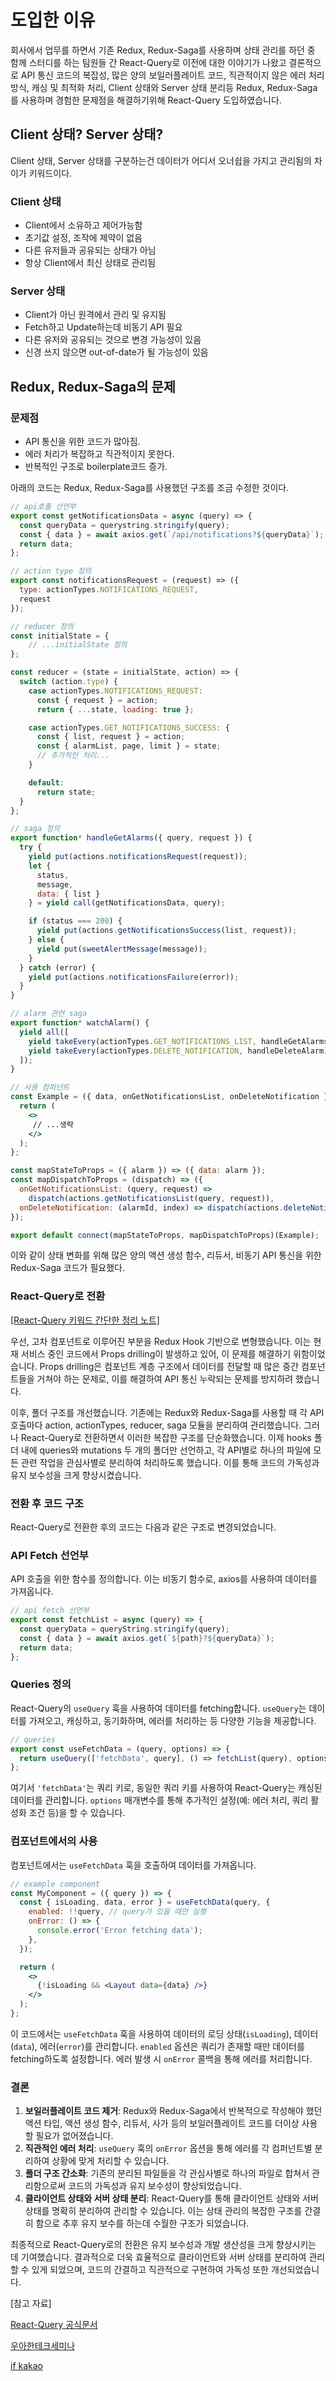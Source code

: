 # 도입한 이유

회사에서 업무를 하면서 기존 Redux, Redux-Saga를 사용하며 상태 관리를 하던 중 함께 스터디를 하는 팀원들 간 React-Query로 이전에 대한 이야기가 나왔고 결론적으로 API 통신 코드의 복잡성, 많은 양의 보일러플레이트 코드, 직관적이지 않은 에러 처리 방식, 캐싱 및 최적화 처리, Client 상태와 Server 상태 분리등 Redux, Redux-Saga를 사용하며 경험한 문제점을 해결하기위해 React-Query 도입하였습니다.

## Client 상태? Server 상태?

Client 상태, Server 상태를 구분하는건 데이터가 어디서 오너쉽을 가지고 관리됨의 차이가 키워드이다.

### Client 상태

- Client에서 소유하고 제어가능함
- 초기값 설정, 조작에 제약이 없음
- 다른 유저들과 공유되는 상태가 아님
- 항상 Client에서 최신 상태로 관리됨

### Server 상태

- Client가 아닌 원격에서 관리 및 유지됨
- Fetch하고 Update하는데 비동기 API 필요
- 다른 유저와 공유되는 것으로 변경 가능성이 있음
- 신경 쓰지 않으면 out-of-date가 될 가능성이 있음

## Redux, Redux-Saga의 문제

### 문제점

- API 통신을 위한 코드가 많아짐.
- 에러 처리가 복잡하고 직관적이지 못한다.
- 반복적인 구조로 boilerplate코드 증가.

아래의 코드는 Redux, Redux-Saga를 사용했던 구조를 조금 수정한 것이다.

```jsx
// api호출 선언부
export const getNotificationsData = async (query) => {
  const queryData = querystring.stringify(query);
  const { data } = await axios.get(`/api/notifications?${queryData}`);
  return data;
};
```

```jsx
// action type 정의
export const notificationsRequest = (request) => ({
  type: actionTypes.NOTIFICATIONS_REQUEST,
  request
});

// reducer 정의
const initialState = {
	// ...initialState 정의
};

const reducer = (state = initialState, action) => {
  switch (action.type) {
    case actionTypes.NOTIFICATIONS_REQUEST:
      const { request } = action;
      return { ...state, loading: true };

    case actionTypes.GET_NOTIFICATIONS_SUCCESS: {
      const { list, request } = action;
      const { alarmList, page, limit } = state;
      // 추가적인 처리...
    }

    default:
      return state;
  }
};

// saga 정의
export function* handleGetAlarms({ query, request }) {
  try {
    yield put(actions.notificationsRequest(request));
    let {
      status,
      message,
      data: { list }
    } = yield call(getNotificationsData, query);

    if (status === 200) {
      yield put(actions.getNotificationsSuccess(list, request));
    } else {
      yield put(sweetAlertMessage(message));
    }
  } catch (error) {
    yield put(actions.notificationsFailure(error));
  }
}

// alarm 관련 saga
export function* watchAlarm() {
  yield all([
    yield takeEvery(actionTypes.GET_NOTIFICATIONS_LIST, handleGetAlarms),
    yield takeEvery(actionTypes.DELETE_NOTIFICATION, handleDeleteAlarm)
  ]);
}

// 사용 컴퍼넌트
const Example = ({ data, onGetNotificationsList, onDeleteNotification }) => {
  return (
    <>
     // ...생략
    </>
  );
};

const mapStateToProps = ({ alarm }) => ({ data: alarm });
const mapDispatchToProps = (dispatch) => ({
  onGetNotificationsList: (query, request) =>
    dispatch(actions.getNotificationsList(query, request)),
  onDeleteNotification: (alarmId, index) => dispatch(actions.deleteNotification(alarmId, index))
});

export default connect(mapStateToProps, mapDispatchToProps)(Example);

```

이와 같이 상태 변화를 위해 많은 양의 액션 생성 함수, 리듀서, 비동기 API 통신을 위한 Redux-Saga 코드가 필요했다.

### React-Query로 전환

[[React-Query 키워드 간단한 정리 노트]](https://www.notion.so/React-Query-58776f1886e14689a5278d9fda9385cf?pvs=21)

우선, 고차 컴포넌트로 이루어진 부분을 Redux Hook 기반으로 변형했습니다. 이는 현재 서비스 중인 코드에서 Props drilling이 발생하고 있어, 이 문제를 해결하기 위함이었습니다. Props drilling은 컴포넌트 계층 구조에서 데이터를 전달할 때 많은 중간 컴포넌트들을 거쳐야 하는 문제로, 이를 해결하여 API 통신 누락되는 문제를 방지하려 했습니다.

이후, 폴더 구조를 개선했습니다. 기존에는 Redux와 Redux-Saga를 사용할 때 각 API 호출마다 action, actionTypes, reducer, saga 모듈을 분리하여 관리했습니다. 그러나 React-Query로 전환하면서 이러한 복잡한 구조를 단순화했습니다. 이제 hooks 폴더 내에 queries와 mutations 두 개의 폴더만 선언하고, 각 API별로 하나의 파일에 모든 관련 작업을 관심사별로 분리하여 처리하도록 했습니다. 이를 통해 코드의 가독성과 유지 보수성을 크게 향상시켰습니다.

### 전환 후 코드 구조

React-Query로 전환한 후의 코드는 다음과 같은 구조로 변경되었습니다.

### API Fetch 선언부

API 호출을 위한 함수를 정의합니다. 이는 비동기 함수로, axios를 사용하여 데이터를 가져옵니다.

```jsx
// api fetch 선언부
export const fetchList = async (query) => {
  const queryData = queryString.stringify(query);
  const { data } = await axios.get(`${path}?${queryData}`);
  return data;
};

```

### Queries 정의

React-Query의 `useQuery` 훅을 사용하여 데이터를 fetching합니다. `useQuery`는 데이터를 가져오고, 캐싱하고, 동기화하며, 에러를 처리하는 등 다양한 기능을 제공합니다.

```jsx
// queries
export const useFetchData = (query, options) => {
  return useQuery(['fetchData', query], () => fetchList(query), options);
};

```

여기서 `'fetchData'`는 쿼리 키로, 동일한 쿼리 키를 사용하여 React-Query는 캐싱된 데이터를 관리합니다. `options` 매개변수를 통해 추가적인 설정(예: 에러 처리, 쿼리 활성화 조건 등)을 할 수 있습니다.

### 컴포넌트에서의 사용

컴포넌트에서는 `useFetchData` 훅을 호출하여 데이터를 가져옵니다.

```jsx
// example component
const MyComponent = ({ query }) => {
  const { isLoading, data, error } = useFetchData(query, {
    enabled: !!query, // query가 있을 때만 실행
    onError: () => {
      console.error('Error fetching data');
    },
  });

  return (
    <>
      {!isLoading && <Layout data={data} />}
    </>
  );
};

```

이 코드에서는 `useFetchData` 훅을 사용하여 데이터의 로딩 상태(`isLoading`), 데이터(`data`), 에러(`error`)를 관리합니다. `enabled` 옵션은 쿼리가 존재할 때만 데이터를 fetching하도록 설정합니다. 에러 발생 시 `onError` 콜백을 통해 에러를 처리합니다.

### 결론

1. **보일러플레이트 코드 제거**: Redux와 Redux-Saga에서 반복적으로 작성해야 했던 액션 타입, 액션 생성 함수, 리듀서, 사가 등의 보일러플레이트 코드를 더이상 사용할 필요가 없어졌습니다.
2. **직관적인 에러 처리**: `useQuery` 훅의 `onError` 옵션을 통해 에러를 각 컴퍼넌트별 분리하여 상황에 맞게 처리할 수 있습니다.
3. **폴더 구조 간소화**: 기존의 분리된 파일들을 각 관심사별로 하나의 파일로 합쳐서 관리함으로써 코드의 가독성과 유지 보수성이 향상되었습니다.
4. **클라이언트 상태와 서버 상태 분리**: React-Query를 통해 클라이언트 상태와 서버 상태를 명확히 분리하여 관리할 수 있습니다. 이는 상태 관리의 복잡한 구조를 간결히 함으로 추후 유지 보수를 하는데 수월한 구조가 되었습니다.

최종적으로 React-Query로의 전환은 유지 보수성과 개발 생산성을 크게 향상시키는 데 기여했습니다. 결과적으로 더욱 효율적으로 클라이언트와 서버 상태를 분리하여 관리할 수 있게 되었으며, 코드의 간결하고 직관적으로 구현하여 가독성 또한 개선되었습니다.

[참고 자료]

[React-Query 공식문서](https://tanstack.com/query/latest/docs/framework/react/overview)

[우아한테크세미나](https://www.youtube.com/watch?v=MArE6Hy371c&t=5178s)

[if kakao](https://www.youtube.com/watch?v=YTDopBR-7Ac&t=1239s)